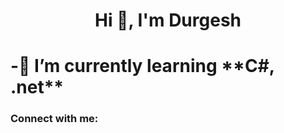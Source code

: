<h1 align="center">Hi 👋, I'm Durgesh</h1>
<h1>-🌱 I’m currently learning **C#, .net**</h1>

<h3 align="left">Connect with me:</h3>
<p align="left">
</p>
